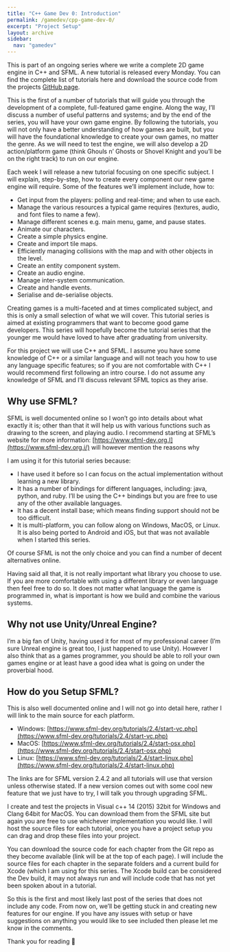 ```yaml
---
title: "C++ Game Dev 0: Introduction"
permalink: /gamedev/cpp-game-dev-0/
excerpt: "Project Setup"
layout: archive
sidebar:
  nav: "gamedev"
---
```



This is part of an ongoing series where we write a complete 2D game engine in C++ and SFML. A new tutorial is released every Monday. You can find the complete list of tutorials here and download the source code from the projects [GitHub page](https://github.com/thatgamesguy/that_game_engine).

This is the first of a number of tutorials that will guide you through the development of a complete, full-featured game engine. Along the way, I’ll discuss a number of useful patterns and systems; and by the end of the series, you will have your own game engine. By following the tutorials, you will not only have a better understanding of how games are built, but you will have the foundational knowledge to create your own games, no matter the genre. As we will need to test the engine, we will also develop a 2D action/platform game (think Ghouls n’ Ghosts or Shovel Knight and you’ll be on the right track) to run on our engine.

Each week I will release a new tutorial focusing on one specific subject. I will explain, step-by-step, how to create every component our new game engine will require. Some of the features we’ll implement include, how to:
- Get input from the players: polling and real-time; and when to use each.
- Manage the various resources a typical game requires (textures, audio, and font files to name a few).
- Manage different scenes e.g. main menu, game, and pause states.
- Animate our characters.
- Create a simple physics engine.
- Create and import tile maps.
- Efficiently managing collisions with the map and with other objects in the level.
- Create an entity component system.
- Create an audio engine.
- Manage inter-system communication.
- Create and handle events.
- Serialise and de-serialise objects.

Creating games is a multi-faceted and at times complicated subject, and this is only a small selection of what we will cover. This tutorial series is aimed at existing programmers that want to become good game developers. This series will hopefully become the tutorial series that the younger me would have loved to have after graduating from university.

For this project we will use C++ and SFML. I assume you have some knowledge of C++ or a similar language and will not teach you how to use any language specific features; so if you are not comfortable with C++ I would recommend first following an intro course. I do not assume any knowledge of SFML and I’ll discuss relevant SFML topics as they arise.

## Why use SFML?
SFML is well documented online so I won’t go into details about what exactly it is; other than that it will help us with various functions such as drawing to the screen, and playing audio. I recommend starting at SFML’s website for more information: [https://www.sfml-dev.org.I](https://www.sfml-dev.org.i/) will however mention the reasons why 

I am using it for this tutorial series because:
- I have used it before so I can focus on the actual implementation without learning a new library.
- It has a number of bindings for different languages, including: java, python, and ruby. I’ll be using the C++ bindings but you are free to use any of the other available languages.
- It has a decent install base; which means finding support should not be too difficult.
- It is multi-platform, you can follow along on Windows, MacOS, or Linux. It is also being ported to Android and iOS, but that was not available when I started this series.

Of course SFML is not the only choice and you can find a number of decent alternatives online.

Having said all that, it is not really important what library you choose to use. If you are more comfortable with using a different library or even language then feel free to do so. It does not matter what language the game is programmed in, what is important is how we build and combine the various systems.

## Why not use Unity/Unreal Engine?
I’m a big fan of Unity, having used it for most of my professional career (I’m sure Unreal engine is great too, I just happened to use Unity). However I also think that as a games programmer, you should be able to roll your own games engine or at least have a good idea what is going on under the proverbial hood.

## How do you Setup SFML?
This is also well documented online and I will not go into detail here, rather I will link to the main source for each platform.
- Windows: [https://www.sfml-dev.org/tutorials/2.4/start-vc.php](https://www.sfml-dev.org/tutorials/2.4/start-vc.php)
- MacOS: [https://www.sfml-dev.org/tutorials/2.4/start-osx.php](https://www.sfml-dev.org/tutorials/2.4/start-osx.php)
- Linux: [https://www.sfml-dev.org/tutorials/2.4/start-linux.php](https://www.sfml-dev.org/tutorials/2.4/start-linux.php)

The links are for SFML version 2.4.2 and all tutorials will use that version unless otherwise stated. If a new version comes out with some cool new feature that we just have to try, I will talk you through upgrading SFML.

I create and test the projects in Visual c++ 14 (2015) 32bit for Windows and Clang 64bit for MacOS. You can download them from the SFML site but again you are free to use whichever implementation you would like. I will host the source files for each tutorial, once you have a project setup you can drag and drop these files into your project.

You can download the source code for each chapter from the Git repo as they become available (link will be at the top of each page). I will include the source files for each chapter in the separate folders and a current build for Xcode (which I am using for this series. The Xcode build can be considered the Dev build, it may not always run and will include code that has not yet been spoken about in a tutorial.

So this is the first and most likely last post of the series that does not include any code. From now on, we’ll be getting stuck in and creating new features for our engine. If you have any issues with setup or have suggestions on anything you would like to see included then please let me know in the comments.

Thank you for reading 🙂
